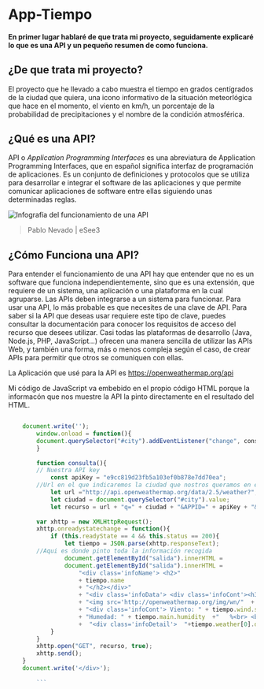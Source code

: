 # App-Tiempo
#### En primer lugar hablaré de que trata mi proyecto, seguidamente explicaré lo que es una API y un pequeño resumen de como funciona.

## ¿De que trata mi proyecto?
El proyecto que he llevado a cabo muestra el tiempo en grados centígrados de la ciudad que quiera, una icono informativo de la situación meteorlógica que hace en el momento, el 
viento en km/h, un porcentaje de la probabilidad de precipitaciones y el nombre de la condición atmosférica.


## ¿Qué es una API?
API o *Application Programming Interfaces* es una abreviatura de Application Programming Interfaces, que en español significa interfaz de programación de aplicaciones. Es un 
conjunto de definiciones y protocolos que se utiliza para desarrollar e integrar el software de las aplicaciones y que permite comunicar aplicaciones de software entre ellas 
siguiendo unas determinadas reglas.


![Infografía del funcionamiento de una API](https://github.com/eSee3/App-Tiempo/blob/main/Tiempo/assets/API.PNG)
> Pablo Nevado | eSee3

## ¿Cómo Funciona una API?
Para entender el funcionamiento de una API hay que entender que no es un software que funciona independientemente, sino que es una extensión, que requiere de un sistema, una
aplicación o una plataforma en la cual agruparse. Las APIs deben integrarse a un sistema para funcionar.
Para usar una API, lo más probable es que necesites de una clave de API. Para saber si la API que deseas usar requiere este tipo de clave, puedes consultar la documentación para
conocer los requisitos de acceso del recurso que desees utilizar.
Casi todas las plataformas de desarrollo (Java, Node.js, PHP, JavaScript...) ofrecen una manera sencilla de utilizar las APIs Web, y también una forma, más o menos compleja según el caso, de crear APIs para permitir que otros se comuniquen con ellas.

La Aplicación que usé para la API es https://openweathermap.org/api

Mi código de JavaScript va embebido en el propio código HTML porque la informacón que nos muestre la API la pinto directamente en el resultado del HTML.

```JavaScript

	document.write('');
        window.onload = function(){
        document.querySelector("#city").addEventListener("change", consulta);
        }
	
    	function consulta(){
		// Nuestra API key
        	const apiKey = "e9cc819d23fb5a103ef0b878e7dd70ea";
		//Url en el que indicaremos la ciudad que nostros queramos en el input de ciudad
        	let url ="http://api.openweathermap.org/data/2.5/weather?";
        	let ciudad = document.querySelector("#city").value;
        	let recurso = url + "q=" + ciudad + "&APPID=" + apiKey + "&units=metric";
	
        var xhttp = new XMLHttpRequest();
        xhttp.onreadystatechange = function(){
            if (this.readyState == 4 && this.status == 200){
                let tiempo = JSON.parse(xhttp.responseText);
		//Aqui es donde pinto toda la información recogida
                document.getElementById("salida").innerHTML = 
                document.getElementById("salida").innerHTML = 
                    "<div class='infoName'> <h2>"
                    + tiempo.name 
                    + "</h2></div>"
                    + "<div class='infoData'> <div class='infoCont'><h3>"+ tiempo.main.temp + "  Cº </h3>"
                    + "<img src='http://openweathermap.org/img/wn/"  + tiempo.weather[0].icon  + "@2x.png' ></div>" 
                    + "<div class='infoCont'> Viento: " + tiempo.wind.speed +"   km/h <br>"
                    + "Humedad: " + tiempo.main.humidity  +"   %<br> <br> "
                    +  "<div class='infoDetail'>  "+tiempo.weather[0].description + "</div></div> </div>";
            }
        }
        xhttp.open("GET", recurso, true);
        xhttp.send();
    }
    document.write('</div>');
		
		```



